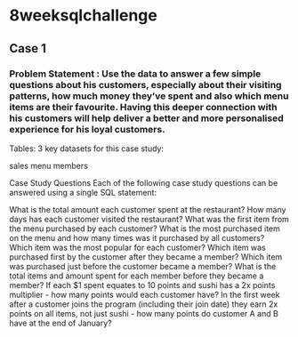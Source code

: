 # 8weeksqlchallenge

## Case 1
### Problem Statement : Use the data to answer a few simple questions about his customers, especially about their visiting patterns, how much money they’ve spent and also which menu items are their favourite. Having this deeper connection with his customers will help deliver a better and more personalised experience for his loyal customers.
Tables:  3 key datasets for this case study:

sales
menu
members

Case Study Questions
Each of the following case study questions can be answered using a single SQL statement:

What is the total amount each customer spent at the restaurant?
How many days has each customer visited the restaurant?
What was the first item from the menu purchased by each customer?
What is the most purchased item on the menu and how many times was it purchased by all customers?
Which item was the most popular for each customer?
Which item was purchased first by the customer after they became a member?
Which item was purchased just before the customer became a member?
What is the total items and amount spent for each member before they became a member?
If each $1 spent equates to 10 points and sushi has a 2x points multiplier - how many points would each customer have?
In the first week after a customer joins the program (including their join date) they earn 2x points on all items, not just sushi - how many points do customer A and B have at the end of January?
